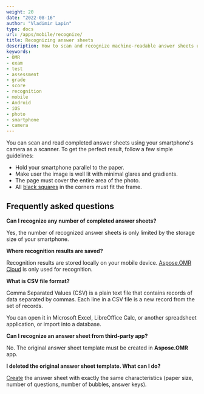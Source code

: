 ```yaml
---
weight: 20
date: "2022-08-16"
author: "Vladimir Lapin"
type: docs
url: /apps/mobile/recognize/
title: Recognizing answer sheets
description: How to scan and recognize machine-readable answer sheets using your smartphone as a scoring machine.
keywords:
- OMR
- exam
- test
- assessment
- grade
- score
- recognition
- mobile
- Android
- iOS
- photo
- smartphone
- camera
---
```


You can scan and read completed answer sheets using your smartphone's camera as a scanner. To get the perfect result, follow a few simple guidelines:

- Hold your smartphone parallel to the paper.
- Make user the image is well lit with minimal glares and gradients.
- The page must cover the entire area of the photo.
- All [black squares](/omr/net/omr-form-structure/) in the corners must fit the frame.

## Frequently asked questions

**Can I recognize any number of completed answer sheets?**

Yes, the number of recognized answer sheets is only limited by the storage size of your smartphone.

**Where recognition results are saved?**

Recognition results are stored locally on your mobile device. [Aspose.OMR Cloud](https://products.aspose.cloud/omr/) is only used for recognition.

**What is CSV file format?**

Comma Separated Values (CSV) is a plain text file that contains records of data separated by commas. Each line in a CSV file is a new record from the set of records.

You can open it in Microsoft Excel, LibreOffice Calc, or another spreadsheet application, or import into a database.

**Can I recognize an answer sheet from third-party app?**

No. The original answer sheet template must be created in **Aspose.OMR** app.

**I deleted the original answer sheet template. What can I do?**

[Create](/omr/apps/mobile/create/) the answer sheet with exactly the same characteristics (paper size, number of questions, number of bubbles, answer keys).
